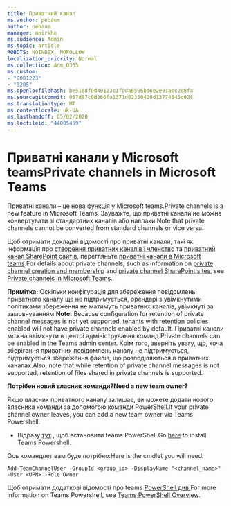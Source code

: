 ```yaml
---
title: Приватний канал
ms.author: pebaum
author: pebaum
manager: mnirkhe
ms.audience: Admin
ms.topic: article
ROBOTS: NOINDEX, NOFOLLOW
localization_priority: Normal
ms.collection: Adm_O365
ms.custom:
- "9001223"
- "3205"
ms.openlocfilehash: be518df0d40123c1f0da6596bd6e2e91a0c2c8fa
ms.sourcegitcommit: 057d87c9d866fa1371d02350420d13774545c028
ms.translationtype: MT
ms.contentlocale: uk-UA
ms.lasthandoff: 05/02/2020
ms.locfileid: "44005459"
---
```

# <a name="private-channels-in-microsoft-teams"></a><span data-ttu-id="3f63b-102">Приватні канали у Microsoft teams</span><span class="sxs-lookup"><span data-stu-id="3f63b-102">Private channels in Microsoft Teams</span></span>

<span data-ttu-id="3f63b-103">Приватні канали – це нова функція у Microsoft teams.</span><span class="sxs-lookup"><span data-stu-id="3f63b-103">Private channels is a new feature in Microsoft Teams.</span></span> <span data-ttu-id="3f63b-104">Зауважте, що приватні канали не можна конвертувати зі стандартних каналів або навпаки.</span><span class="sxs-lookup"><span data-stu-id="3f63b-104">Note that private channels cannot be converted from standard channels or vice versa.</span></span>

<span data-ttu-id="3f63b-105">Щоб отримати докладні відомості про приватні канали, такі як інформація про [створення приватних каналів і членство](https://docs.microsoft.com/MicrosoftTeams/private-channels#private-channel-creation-and-membership) та [приватний канал SharePoint сайтів](https://docs.microsoft.com/MicrosoftTeams/private-channels#private-channel-sharepoint-sites), перегляньте [приватні канали в Microsoft teams](https://docs.microsoft.com/MicrosoftTeams/private-channels).</span><span class="sxs-lookup"><span data-stu-id="3f63b-105">For details about private channels, such as information on [private channel creation and membership](https://docs.microsoft.com/MicrosoftTeams/private-channels#private-channel-creation-and-membership) and [private channel SharePoint sites](https://docs.microsoft.com/MicrosoftTeams/private-channels#private-channel-sharepoint-sites), see [Private channels in Microsoft Teams](https://docs.microsoft.com/MicrosoftTeams/private-channels).</span></span> 

<span data-ttu-id="3f63b-106">**Примітка:** Оскільки конфігурація для збереження повідомлень приватного каналу ще не підтримується, орендарі з увімкнутими політиками збереження не матимуть приватних каналів, увімкнуті за замовчуванням.</span><span class="sxs-lookup"><span data-stu-id="3f63b-106">**Note:** Because configuration for retention of private channel messages is not yet supported, tenants with retention policies enabled will not have private channels enabled by default.</span></span> <span data-ttu-id="3f63b-107">Приватні канали можна ввімкнути в центрі адміністрування команд.</span><span class="sxs-lookup"><span data-stu-id="3f63b-107">Private channels can be enabled in the Teams admin center.</span></span> <span data-ttu-id="3f63b-108">Крім того, зверніть увагу, що, хоча зберігання приватних повідомлень каналу не підтримується, підтримується збереження файлів, що розподіляються в приватних каналах.</span><span class="sxs-lookup"><span data-stu-id="3f63b-108">Also, note that while retention of private channel messages is not supported, retention of files shared in private channels is supported.</span></span>

<span data-ttu-id="3f63b-109">**Потрібен новий власник команди?**</span><span class="sxs-lookup"><span data-stu-id="3f63b-109">**Need a new team owner?**</span></span>

<span data-ttu-id="3f63b-110">Якщо власник приватного каналу залишає, ви можете додати нового власника команди за допомогою команди PowerShell.</span><span class="sxs-lookup"><span data-stu-id="3f63b-110">If your private channel owner leaves, you can add a new team owner via Teams Powershell.</span></span>


- <span data-ttu-id="3f63b-111">Відразу [тут](https://www.powershellgallery.com/packages/MicrosoftTeams/1.0.6) , щоб встановити teams PowerShell.</span><span class="sxs-lookup"><span data-stu-id="3f63b-111">Go [here](https://www.powershellgallery.com/packages/MicrosoftTeams/1.0.6) to install Teams Powershell.</span></span>

<span data-ttu-id="3f63b-112">Ось командлет вам буде потрібно:</span><span class="sxs-lookup"><span data-stu-id="3f63b-112">Here is the cmdlet you will need:</span></span>

`
    Add-TeamChannelUser -GroupId <group_id> -DisplayName "<channel_name>" -User <UPN> -Role Owner
`

<span data-ttu-id="3f63b-113">Щоб отримати додаткові відомості про teams [PowerShell див.](https://docs.microsoft.com/microsoftteams/teams-powershell-overview)</span><span class="sxs-lookup"><span data-stu-id="3f63b-113">For more information on Teams Powershell, see [Teams PowerShell Overview](https://docs.microsoft.com/microsoftteams/teams-powershell-overview).</span></span>
